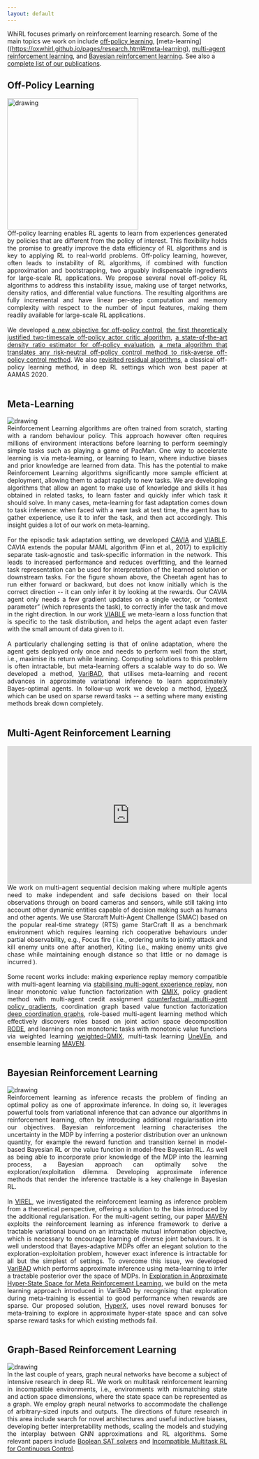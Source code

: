 ```yaml
---
layout: default
---
```


WhiRL focuses primarly on reinforcement learning research.  Some of the main topics we work on include [off-policy learning](https://oxwhirl.github.io/pages/research.html#off-policy-learning), [meta-learning]((https://oxwhirl.github.io/pages/research.html#meta-learning), [multi-agent reinforcement learning](https://oxwhirl.github.io/pages/research.html#multi-agent-reinforcement-learning), and [Bayesian reinforcement learning](https://oxwhirl.github.io/pages/research.html#Bayesian-reinforcement-learning). See also a [complete list of our publications](https://www.cs.ox.ac.uk/people/publications/date/Shimon.Whiteson.html).

## Off-Policy Learning 

<img src="https://github.com/oxwhirl/home/blob/master/assets/img/off-policy.png?raw=true" alt="drawing" width=300px/>

<div align="justify"> Off-policy learning enables RL agents to learn from experiences generated by policies that are different from the policy of interest. This flexibility holds the promise to greatly improve the data efficiency of RL algorithms and is key to applying RL to real-world problems. Off-policy learning, however, often leads to instability of RL algorithms, if combined with function approximation and bootstrapping, two arguably indispensable ingredients for large-scale RL applications. We propose several novel off-policy RL algorithms to address this instability issue, making use of target networks, density ratios, and differential value functions. The resulting algorithms are fully incremental and have linear per-step computation and memory complexity with respect to the number of input features, making them readily available for large-scale RL applications. </div>
<br />

<div align="justify"> We developed <a href="https://arxiv.org/abs/1903.11329">a new objective for off-policy control</a>, <a href="https://arxiv.org/abs/1911.04384">the first theoretically justified two-timescale off-policy actor critic algorithm</a>, <a href="https://arxiv.org/abs/2001.11113">a state-of-the-art density ratio estimator for off-policy evaluation</a>, <a href="https://arxiv.org/abs/2004.10888">a meta algorithm that translates any risk-neutral off-policy control method to risk-averse off-policy control method</a>. We also <a href="https://arxiv.org/abs/1905.01072">revisited residual algorithms</a>, a classical off-policy learning method, in deep RL settings which won best paper at AAMAS 2020. </div> 
<br />

## Meta-Learning

<img src="https://github.com/oxwhirl/home/blob/master/assets/img/meta-rl.png?raw=true" alt="drawing"/>


<div align="justify"> Reinforcement Learning algorithms are often trained from scratch, starting with a random behaviour policy. This approach however often requires millions of environment interactions before learning to perform seemingly simple tasks such as playing a game of PacMan. One way to accelerate learning is via meta-learning, or learning to learn, where inductive biases and prior knowledge are learned from data. This has the potential to make Reinforcement Learning algorithms significantly more sample efficient at deployment, allowing them to adapt rapidly to new tasks. We are developing algorithms that allow an agent to make use of knowledge and skills it has obtained in related tasks, to learn faster and quickly infer which task it should solve. In many cases, meta-learning for fast adaptation comes down to task inference: when faced with a new task at test time, the agent has to gather experience, use it to infer the task, and then act accordingly. This insight guides a lot of our work on meta-learning. </div>
<br />

<div align="justify"> For the episodic task adaptation setting, we developed <a href="https://arxiv.org/abs/1810.03642">CAVIA</a> and <a href="https://arxiv.org/abs/1911.13159">VIABLE</a>. CAVIA extends the popular MAML algorithm (Finn et al., 2017) to explicitly separate task-agnostic and task-specific information in the network. This leads to increased performance and reduces overfitting, and the learned task representation can be used for interpretation of the learned solution or downstream tasks. For the figure shown above, the Cheetah agent has to run either forward or backward, but does not know initially which is the correct direction -- it can only infer it by looking at the rewards. Our CAVIA agent only needs a few gradient updates on a single vector, or “context parameter” (which represents the task), to correctly infer the task and move in the right direction. In our work <a href="https://arxiv.org/abs/1911.13159">VIABLE</a> we meta-learn a loss function that is specific to the task distribution, and helps the agent adapt even faster with the small amount of data given to it. </div>
<br />

<div align="justify"> A particularly challenging setting is that of online adaptation, where the agent gets deployed only once and needs to perform well from the start, i.e., maximise its return while learning. Computing solutions to this problem is often intractable, but meta-learning offers a scalable way to do so. We developed a method, <a href="https://arxiv.org/abs/1910.08348">VariBAD</a>, that utilises meta-learning and recent advances in approximate variational inference to learn approximately Bayes-optimal agents. In follow-up work we develop a method, <a href="https://arxiv.org/abs/2010.01062">HyperX</a> which can be used on sparse reward tasks -- a setting where many existing methods break down completely.</div>
<br />

## Multi-Agent Reinforcement Learning

<iframe width="560" height="315" src="https://www.youtube-nocookie.com/embed/Se3txuc5XWQ" title="YouTube video player" frameborder="0" allow="accelerometer; autoplay; clipboard-write; encrypted-media; gyroscope; picture-in-picture" allowfullscreen></iframe>

<div align="justify"> We work on multi-agent sequential decision making where multiple agents need to make independent and safe decisions based on their local observations through on board cameras and sensors, while still taking into account other dynamic entities capable of decision making such as humans and other agents. We use Starcraft Multi-Agent Challenge (SMAC) based on the popular real-time strategy (RTS) game StarCraft II as a benchmark environment which requires learning rich cooperative behaviours under partial observability, e.g., Focus fire ( i.e., ordering units to jointly attack and kill enemy units one after another), Kiting (i.e., making enemy units give chase while maintaining enough distance so that little or no damage is incurred ). </div>
<br />

<div align="justify"> Some recent works include: making experience replay memory compatible with multi-agent learning via <a href="https://arxiv.org/abs/1702.08887">stabilising multi-agent experience replay</a>, non linear monotonic value function factorization with <a href="https://arxiv.org/abs/2003.08839">QMIX</a>, policy gradient method with multi-agent credit assignment <a href="https://arxiv.org/abs/1705.08926">counterfactual multi-agent policy gradients</a>, coordination graph based value function factorization <a href="https://arxiv.org/abs/1910.00091">deep coordination graphs</a>, role-based multi-agent learning method which effectively discovers roles based on joint action space decomposition <a href="https://openreview.net/forum?id=TTUVg6vkNjK">RODE</a>, and learning on non monotonic tasks with monotonic value functions via weighted learning <a href="https://arxiv.org/abs/2006.10800">weighted-QMIX</a>, multi-task learning <a href="https://arxiv.org/abs/2010.02974">UneVEn</a>, and ensemble learning <a href="http://www.cs.ox.ac.uk/people/shimon.whiteson/pubs/mahajannips19.pdf">MAVEN</a>. </div>
<br />

## Bayesian Reinforcement Learning

<img src="https://github.com/oxwhirl/home/blob/master/assets/img/bayesian-rl.png?raw=true" alt="drawing"/>


<div align="justify"> Reinforcement learning as inference recasts the problem of finding an optimal policy as one of approximate inference. In doing so, it leverages powerful tools from variational inference that can advance our algorithms in reinforcement learning, often by introducing additional regularisation into our objectives. Bayesian reinforcement learning characterises the uncertainty in the MDP by inferring a posterior distribution over an unknown quantity, for example the reward function and transition kernel in model-based Bayesian RL or the value function in model-free Bayesian RL. As well as being able to incorporate prior knowledge of the MDP into the learning process, a Bayesian approach can optimally solve the exploration/exploitation dilemma. Developing approximate inference methods that render the inference tractable is a key challenge in Bayesian RL. </div>
<br />

<div align="justify"> In <a href="https://arxiv.org/pdf/1910.07483.pdf">VIREL</a>, we investigated the reinforcement learning as inference problem from a theoretical perspective, offering a solution to the bias introduced by the additional regularisation. For the multi-agent setting, our paper <a href="https://arxiv.org/pdf/1910.07483.pdf">MAVEN</a> exploits the reinforcement learning as inference framework to derive a tractable variational bound on an intractable mutual information objective, which is necessary to encourage learning of diverse joint behaviours. It is well understood that Bayes-adaptive MDPs offer an elegant solution to the exploration-exploitation problem, however exact inference is intractable for all but the simplest of settings. To overcome this issue, we developed <a href="https://arxiv.org/pdf/1910.08348.pdf">VariBAD</a> which performs approximate inference using meta-learning to infer a tractable posterior over the space of MDPs. In <a href="https://arxiv.org/pdf/2010.01062.pdf">Exploration in Approximate Hyper-State Space for Meta Reinforcement Learning</a>, we build on the meta learning approach introduced in VariBAD by recognising that exploration during meta-training is essential to good performance when rewards are sparse. Our proposed solution, <a href="https://arxiv.org/abs/2010.01062">HyperX</a>, uses novel reward bonuses for meta-training to explore in approximate hyper-state space and can solve sparse reward tasks for which existing methods fail. </div>
<br />

## Graph-Based Reinforcement Learning

<img src="https://github.com/oxwhirl/home/blob/master/assets/img/graph-rl.png?raw=true" alt="drawing"/>

<div align="justify"> In the last couple of years, graph neural networks have become a subject of intensive research in deep RL. We work on multitask reinforcement learning in incompatible environments, i.e., environments with mismatching state and action space dimensions, where the state space can be represented as a graph.  We employ graph neural networks to accommodate the challenge of arbitrary-sized inputs and outputs. The directions of future research in this area include search for novel architectures and useful inductive biases, developing better interpretability methods, scaling the models and studying the interplay between GNN approximations and RL algorithms. Some relevant papers include <a href="https://arxiv.org/abs/1909.11830">Boolean SAT solvers</a> and <a href="https://arxiv.org/abs/2010.01856">Incompatible Multitask RL for Continuous Control</a>. </div>
<br />
